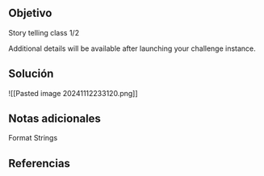 
## Objetivo
Story telling class 1/2

Additional details will be available after launching your challenge instance.

## Solución

![[Pasted image 20241112233120.png]]
## Notas adicionales
Format Strings

## Referencias



